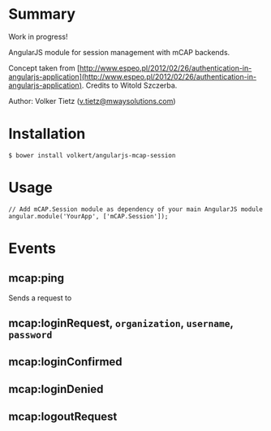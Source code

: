# Summary

Work in progress!

AngularJS module for session management with mCAP backends.

Concept taken from [http://www.espeo.pl/2012/02/26/authentication-in-angularjs-application](http://www.espeo.pl/2012/02/26/authentication-in-angularjs-application). Credits to Witold Szczerba.

Author: Volker Tietz (v.tietz@mwaysolutions.com)

# Installation

`$ bower install volkert/angularjs-mcap-session`

# Usage

```
// Add mCAP.Session module as dependency of your main AngularJS module
angular.module('YourApp', ['mCAP.Session']);
```

# Events

## mcap:ping

Sends a request to

## mcap:loginRequest, `organization`, `username`, `password`

## mcap:loginConfirmed

## mcap:loginDenied

## mcap:logoutRequest



